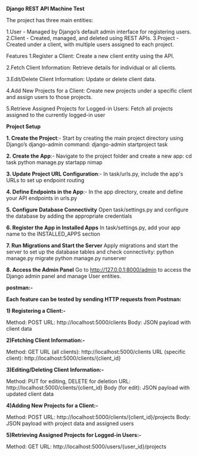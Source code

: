 **Django REST API Machine Test**  

The project has three main entities:

1.User - Managed by Django’s default admin interface for registering users.
2.Client - Created, managed, and deleted using REST APIs.
3.Project - Created under a client, with multiple users assigned to each project.


Features
1.Register a Client:
Create a new client entity using the API.

2.Fetch Client Information:
Retrieve details for individual or all clients.

3.Edit/Delete Client Information:
Update or delete client data.

4.Add New Projects for a Client:
Create new projects under a specific client and assign users to those projects.

5.Retrieve Assigned Projects for Logged-in Users:
Fetch all projects assigned to the currently logged-in user

**Project Setup**

**1. Create the Project**:-
Start by creating the main project directory using Django’s django-admin command:
django-admin startproject task

**2. Create the App**:-
Navigate to the project folder and create a new app:
cd task
python manage.py startapp nimap

**3. Update Project URL Configuration**:-
In task/urls.py, include the app's URLs to set up endpoint routing

**4. Define Endpoints in the App**:-
In the app directory, create and define your API endpoints in urls.py

**5. Configure Database Connectivity**
Open task/settings.py and configure the database by adding the appropriate credentials

**6. Register the App in Installed Apps**
In task/settings.py, add your app name to the INSTALLED_APPS section

**7. Run Migrations and Start the Server**
Apply migrations and start the server to set up the database tables and check connectivity:
python manage.py migrate
python manage.py runserver

**8. Access the Admin Panel**
Go to http://127.0.0.1:8000/admin to access the Django admin panel and manage User entities.

**postman:-**

**Each feature can be tested by sending HTTP requests from Postman:**

**1) Registering a Client:-**

Method: POST
URL: http://localhost:5000/clients
Body: JSON payload with client data

**2)Fetching Client Information:-**

Method: GET
URL (all clients): http://localhost:5000/clients
URL (specific client): http://localhost:5000/clients/{client_id}

**3)Editing/Deleting Client Information:-**

Method: PUT for editing, DELETE for deletion
URL: http://localhost:5000/clients/{client_id}
Body (for edit): JSON payload with updated client data

**4)Adding New Projects for a Client:-**

Method: POST
URL: http://localhost:5000/clients/{client_id}/projects
Body: JSON payload with project data and assigned users

**5)Retrieving Assigned Projects for Logged-in Users:-**

Method: GET
URL: http://localhost:5000/users/{user_id}/projects

